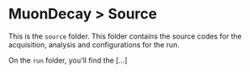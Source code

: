 # MuonDecay > Source

This is the ``source`` folder. This folder contains the source codes for the acquisition, 
analysis and configurations for the run. 

On the ``run`` folder, you'll find the [...]
